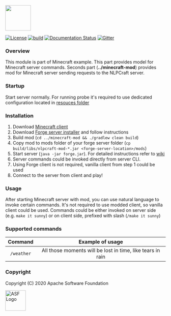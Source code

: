 <!--
 Licensed to the Apache Software Foundation (ASF) under one or more
 contributor license agreements.  See the NOTICE file distributed with
 this work for additional information regarding copyright ownership.
 The ASF licenses this file to You under the Apache License, Version 2.0
 (the "License"); you may not use this file except in compliance with
 the License.  You may obtain a copy of the License at

      http://www.apache.org/licenses/LICENSE-2.0

 Unless required by applicable law or agreed to in writing, software
 distributed under the License is distributed on an "AS IS" BASIS,
 WITHOUT WARRANTIES OR CONDITIONS OF ANY KIND, either express or implied.
 See the License for the specific language governing permissions and
 limitations under the License.
-->

<img src="https://nlpcraft.apache.org/images/nlpcraft_logo_black.gif" height="80px" alt="">
<br>

[![License](https://img.shields.io/badge/license-Apache%202-blue.svg)](https://raw.githubusercontent.com/apache/opennlp/master/LICENSE)
[![build](https://github.com/apache/incubator-nlpcraft/workflows/build/badge.svg)](https://github.com/apache/incubator-nlpcraft/actions)
[![Documentation Status](https://img.shields.io/:docs-latest-green.svg)](https://nlpcraft.apache.org/docs.html)
[![Gitter](https://badges.gitter.im/apache-nlpcraft/community.svg)](https://gitter.im/apache-nlpcraft/community)

### Overview
This module is part of Minecraft example. This part provides model for Minecraft server commands. 
Seconds part (**../minecraft-mod**) provides mod for Minecraft server sending requests to the NLPCraft server.

### Startup
Start server normally. For running probe it's required to use dedicated configuration located in [resouces folder](src/main/resources/nlpcraft.conf)

### Installation
1. Download [Minecraft client](https://www.minecraft.net/en-us/download)
2. Download [Forge server installer](https://files.minecraftforge.net/) and follow instructions
3. Build mod (`cd ../minecraft-mod && ./gradlew clean build`)
4. Copy mod to mods folder of your forge server folder (`cp build/libs/nlpcraft-mod-*.jar <forge-server-location>/mods`)
5. Start server (`java -jar forge.jar`). For detailed instructions refer to [wiki](https://minecraft.gamepedia.com/Tutorials/Setting_up_a_server)
6. Server commands could be invoked directly from server CLI.
7. Using Forge client is not required, vanilla client from step 1 could be used
8. Connect to the server from client and play!

### Usage
After starting Minecraft server with mod, you can use natural language to invoke certain commands. It's not required to
use modded client, so vanilla client could be used. Commands could be either invoked on server side (e.g. `make it sunny`) or
on client side, prefixed with slash (`/make it sunny`)

### Supported commands
| Command | Example of usage |
| :---: |:---:|
`/weather` | All those moments will be lost in time, like tears in rain | 

### Copyright
Copyright (C) 2020 Apache Software Foundation

<img src="https://www.apache.org/img/ASF20thAnniversary.jpg" height="64px" alt="ASF Logo">
